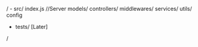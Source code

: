 / 
     - src/
        index.js //Server
        models/
        controllers/
        middlewares/
        services/
        utils/
        config

- tests/ [Later]


/ 

